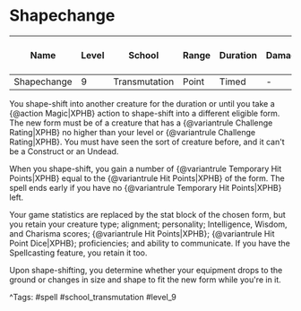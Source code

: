 # Shapechange

| Name | Level | School | Range | Duration | Damage | Save DC & Type |
|------|-------|--------|-------|----------|--------|----------------|
| Shapechange | 9 | Transmutation | Point | Timed | - | - |

You shape-shift into another creature for the duration or until you take a {@action Magic|XPHB} action to shape-shift into a different eligible form. The new form must be of a creature that has a {@variantrule Challenge Rating|XPHB} no higher than your level or {@variantrule Challenge Rating|XPHB}. You must have seen the sort of creature before, and it can't be a Construct or an Undead.

When you shape-shift, you gain a number of {@variantrule Temporary Hit Points|XPHB} equal to the {@variantrule Hit Points|XPHB} of the form. The spell ends early if you have no {@variantrule Temporary Hit Points|XPHB} left.

Your game statistics are replaced by the stat block of the chosen form, but you retain your creature type; alignment; personality; Intelligence, Wisdom, and Charisma scores; {@variantrule Hit Points|XPHB}; {@variantrule Hit Point Dice|XPHB}; proficiencies; and ability to communicate. If you have the Spellcasting feature, you retain it too.

Upon shape-shifting, you determine whether your equipment drops to the ground or changes in size and shape to fit the new form while you're in it.

^Tags: #spell #school_transmutation #level_9